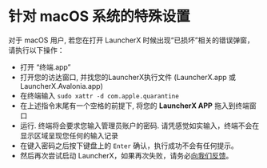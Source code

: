 # 针对 macOS 系统的特殊设置

对于 macOS 用户, 若您在打开 LauncherX 时候出现“已损坏”相关的错误弹窗，请执行以下操作：

- 打开 “终端.app”
- 打开您的访达窗口, 并找您的LauncherX执行文件 (LauncherX.app 或 LauncherX.Avalonia.app)
- 在终端输入 `sudo xattr -d com.apple.quarantine`
- 在上述指令末尾有一个空格的前提下, 将您的 **LauncherX APP** 拖入到终端窗口
- 运行. 终端将会要求您输入管理员账户的密码. 请凭感觉如实输入，终端不会在显示区域呈现您任何的输入记录
- 在键入密码之后按下键盘上的 `Enter` 确认，执行成功不会有任何提示。
- 然后再次尝试启动 LauncherX，如果再次失败，请务必[向我们反馈](/zhCN/lxguide/report-issue)。